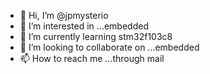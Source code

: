 - 👋 Hi, I’m @jpmysterio
- 👀 I’m interested in ...embedded 
- 🌱 I’m currently learning stm32f103c8
- 💞️ I’m looking to collaborate on ...embedded 
- 📫 How to reach me ...through mail

<!---
jpmysterio/jpmysterio is a ✨ special ✨ repository because its `README.md` (this file) appears on your GitHub profile.
You can click the Preview link to take a look at your changes.
--->
